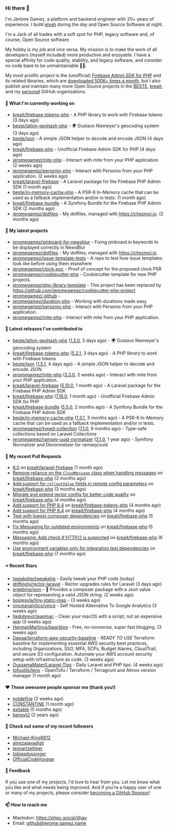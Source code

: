 ### Hi there 👋

I'm Jérôme Gamez, a platform and backend engineer with 20+ years of experience.
I build [elvah](https://www.elvah.de) during the day and Open Source Software
at night.

I'm a Jack of all trades with a soft spot for PHP, legacy software and,
of course, Open Source software.

My hobby is my job and vice versa. My mission is to make the work of all
developers (myself included) more productive and enjoyable.
I have a special affinity for code quality, stability, and legacy software,
and consider no code base to be unmaintainable 💪🏻.

My most prolific project is the (unofficial)
[Firebase Admin SDK for PHP](https://github.com/kreait/firebase-php) and its
related libraries, which are
[downloaded 500K+ times a month](https://packagist.org/packages/kreait/firebase-php/stats), but I also publish and maintain many more Open Source
projects in the [BESTE](https://github.com/beste),
[kreait](https://github.com/kreait), and my
[personal](https://github.com/jeromegamez) GitHub organizations.

#### 👷 What I'm currently working on

- [kreait/firebase-tokens-php](https://github.com/kreait/firebase-tokens-php) - A PHP library to work with Firebase tokens (3 days ago)
- [beste/latlon-geohash-php](https://github.com/beste/latlon-geohash-php) - 🌍 Gustavo Niemeyer&#39;s geocoding system (3 days ago)
- [beste/json](https://github.com/beste/json) - A simple JSON helper to decode and encode JSON (4 days ago)
- [kreait/firebase-php](https://github.com/kreait/firebase-php) - Unofficial Firebase Admin SDK for PHP (4 days ago)
- [jeromegamez/mite-php](https://github.com/jeromegamez/mite-php) - Interact with mite from your PHP application. (2 weeks ago)
- [jeromegamez/personio-php](https://github.com/jeromegamez/personio-php) - Interact with Personio from your PHP application. (2 weeks ago)
- [kreait/laravel-firebase](https://github.com/kreait/laravel-firebase) - A Laravel package for the Firebase PHP Admin SDK (1 month ago)
- [beste/in-memory-cache-php](https://github.com/beste/in-memory-cache-php) - A PSR-6 In-Memory cache that can be used as a fallback implementation and/or in tests. (1 month ago)
- [kreait/firebase-bundle](https://github.com/kreait/firebase-bundle) - A Symfony Bundle for the Firebase PHP Admin SDK (2 months ago)
- [jeromegamez/dotfiles](https://github.com/jeromegamez/dotfiles) - My dotfiles, managed with https://chezmoi.io. (2 months ago)

#### 🌱 My latest projects

- [jeromegamez/pinboard-for-newsblur](https://github.com/jeromegamez/pinboard-for-newsblur) - Fixing pinboard.in keywords to be displayed correctly in NewsBlur
- [jeromegamez/dotfiles](https://github.com/jeromegamez/dotfiles) - My dotfiles, managed with https://chezmoi.io.
- [jeromegamez/issue-template-tests](https://github.com/jeromegamez/issue-template-tests) - A repo to test how issue templates look like before using them elsewhere
- [jeromegamez/clock-poc](https://github.com/jeromegamez/clock-poc) - Proof of concept for the proposed clock PSR
- [jeromegamez/cookiecutter-php](https://github.com/jeromegamez/cookiecutter-php) - Cookiecutter template for new PHP projects.
- [jeromegamez/php-library-template](https://github.com/jeromegamez/php-library-template) - This project has been replaced by https://github.com/jeromegamez/cookiecutter-php-project
- [jeromegamez/.github](https://github.com/jeromegamez/.github) - 
- [jeromegamez/duration-php](https://github.com/jeromegamez/duration-php) - Working with durations made easy
- [jeromegamez/personio-php](https://github.com/jeromegamez/personio-php) - Interact with Personio from your PHP application.
- [jeromegamez/mite-php](https://github.com/jeromegamez/mite-php) - Interact with mite from your PHP application.

#### 🔭 Latest releases I've contributed to

- [beste/latlon-geohash-php](https://github.com/beste/latlon-geohash-php) ([1.3.0](https://github.com/beste/latlon-geohash-php/releases/tag/1.3.0), 3 days ago) - 🌍 Gustavo Niemeyer&#39;s geocoding system
- [kreait/firebase-tokens-php](https://github.com/kreait/firebase-tokens-php) ([5.2.1](https://github.com/kreait/firebase-tokens-php/releases/tag/5.2.1), 3 days ago) - A PHP library to work with Firebase tokens
- [beste/json](https://github.com/beste/json) ([1.5.1](https://github.com/beste/json/releases/tag/1.5.1), 4 days ago) - A simple JSON helper to decode and encode JSON
- [jeromegamez/mite-php](https://github.com/jeromegamez/mite-php) ([3.3.0](https://github.com/jeromegamez/mite-php/releases/tag/3.3.0), 2 weeks ago) - Interact with mite from your PHP application.
- [kreait/laravel-firebase](https://github.com/kreait/laravel-firebase) ([5.10.0](https://github.com/kreait/laravel-firebase/releases/tag/5.10.0), 1 month ago) - A Laravel package for the Firebase PHP Admin SDK
- [kreait/firebase-php](https://github.com/kreait/firebase-php) ([7.16.0](https://github.com/kreait/firebase-php/releases/tag/7.16.0), 1 month ago) - Unofficial Firebase Admin SDK for PHP
- [kreait/firebase-bundle](https://github.com/kreait/firebase-bundle) ([5.5.0](https://github.com/kreait/firebase-bundle/releases/tag/5.5.0), 2 months ago) - A Symfony Bundle for the Firebase PHP Admin SDK
- [beste/in-memory-cache-php](https://github.com/beste/in-memory-cache-php) ([1.3.1](https://github.com/beste/in-memory-cache-php/releases/tag/1.3.1), 3 months ago) - A PSR-6 In-Memory cache that can be used as a fallback implementation and/or in tests.
- [jeromegamez/typed-collection](https://github.com/jeromegamez/typed-collection) ([7.1.0](https://github.com/jeromegamez/typed-collection/releases/tag/7.1.0), 9 months ago) - Type-safe collections based on Laravel Collections
- [jeromegamez/ramsey-uuid-normalizer](https://github.com/jeromegamez/ramsey-uuid-normalizer) ([3.1.0](https://github.com/jeromegamez/ramsey-uuid-normalizer/releases/tag/3.1.0), 1 year ago) - Symfony Normalizer and Denormalizer for ramsey/uuid

#### 🔨 My recent Pull Requests

- [6.0](https://github.com/kreait/laravel-firebase/pull/237) on [kreait/laravel-firebase](https://github.com/kreait/laravel-firebase) (1 month ago)
- [Remove reliance on the `CloudMessage` class when handling messages](https://github.com/kreait/firebase-php/pull/934) on [kreait/firebase-php](https://github.com/kreait/firebase-php) (3 months ago)
- [Add support for `rolloutValue` fields in remote config parameters](https://github.com/kreait/firebase-php/pull/927) on [kreait/firebase-php](https://github.com/kreait/firebase-php) (3 months ago)
- [Migrate and extend rector config for better code quality](https://github.com/kreait/firebase-php/pull/921) on [kreait/firebase-php](https://github.com/kreait/firebase-php) (4 months ago)
- [Add support for PHP 8.4](https://github.com/kreait/firebase-tokens-php/pull/61) on [kreait/firebase-tokens-php](https://github.com/kreait/firebase-tokens-php) (4 months ago)
- [Add support for PHP 8.4](https://github.com/kreait/firebase-php/pull/920) on [kreait/firebase-php](https://github.com/kreait/firebase-php) (4 months ago)
- [Test with lowest composer dependencies](https://github.com/kreait/firebase-php/pull/913) on [kreait/firebase-php](https://github.com/kreait/firebase-php) (5 months ago)
- [Fix Messaging for outdated environments](https://github.com/kreait/firebase-php/pull/908) on [kreait/firebase-php](https://github.com/kreait/firebase-php) (5 months ago)
- [Messaging: Add check if HTTP/2 is supported](https://github.com/kreait/firebase-php/pull/903) on [kreait/firebase-php](https://github.com/kreait/firebase-php) (6 months ago)
- [Use environment variables only for integration test dependencies](https://github.com/kreait/firebase-php/pull/901) on [kreait/firebase-php](https://github.com/kreait/firebase-php) (7 months ago)

#### ⭐ Recent Stars

- [tweakphp/tweakphp](https://github.com/tweakphp/tweakphp) - Easily tweak your PHP code (today)
- [driftingly/rector-laravel](https://github.com/driftingly/rector-laravel) - Rector upgrades rules for Laravel (3 days ago)
- [ergebnis/json](https://github.com/ergebnis/json) - 📃 Provides a composer package with a Json value object for representing a valid JSON string. (2 weeks ago)
- [bopjesvla/tiny-static-map](https://github.com/bopjesvla/tiny-static-map) -  (3 weeks ago)
- [vinceanalytics/vince](https://github.com/vinceanalytics/vince) - Self Hosted Alternative To Google Analytics (3 weeks ago)
- [hkdobrev/cleanmac](https://github.com/hkdobrev/cleanmac) - Clean your macOS with a script, not an expensive app (3 weeks ago)
- [HermanMartinus/bearblog](https://github.com/HermanMartinus/bearblog) - Free, no-nonsense, super fast blogging. (3 weeks ago)
- [Depaa/terraform-aws-security-baseline](https://github.com/Depaa/terraform-aws-security-baseline) - *READY TO USE* Terraform baseline for implementing essential AWS security best practices, including Organizations, SSO, MFA, SCPs, Budget Alarms, CloudTrail, and secure S3 configuration. Automate your AWS account security setup with infrastructure as code. (3 weeks ago)
- [OussamaMater/Laravel-Tips](https://github.com/OussamaMater/Laravel-Tips) - Daily Laravel and PHP tips. (4 weeks ago)
- [tofuutils/tenv](https://github.com/tofuutils/tenv) - OpenTofu / Terraform / Terragrunt and Atmos version manager (1 month ago)

#### ❤️ These awesome people sponsor me (thank you!)

- [notdefine](https://github.com/notdefine) (2 weeks ago)
- [CONSTANTlNE](https://github.com/CONSTANTlNE) (1 month ago)
- [exitable](https://github.com/exitable) (5 months ago)
- [bennyt2](https://github.com/bennyt2) (2 years ago)

#### 👯 Check out some of my recent followers

- [Michael-King9812](https://github.com/Michael-King9812)
- [alirezajavadigit](https://github.com/alirezajavadigit)
- [lennartzellmer](https://github.com/lennartzellmer)
- [tobiasdossinger](https://github.com/tobiasdossinger)
- [OfficialCodeVoyage](https://github.com/OfficialCodeVoyage)

#### 💬 Feedback

If you use one of my projects, I'd love to hear from you. Let me know what you
like and what needs being improved. And if you're a happy user of one or
many of my projects, please consider
[becoming a GitHub Sponsor](https://github.com/sponsors/jeromegamez)!

#### 📫 How to reach me

- Mastodon: https://phpc.social/@jay
- Email: github@jerome.gamez.name
